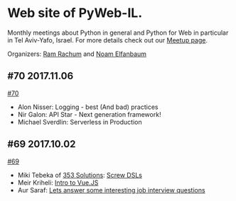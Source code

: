 # Web site of PyWeb-IL.

Monthly meetings about Python in general and Python for Web in particular in Tel Aviv-Yafo, Israel.
For more details check out our [Meetup page](https://www.meetup.com/PyWeb-IL/).

Organizers: [Ram Rachum](https://github.com/cool-RR) and [Noam Elfanbaum](https://github.com/noamelf)


## #70 2017.11.06

[#70](https://www.meetup.com/PyWeb-IL/events/243985794)

* Alon Nisser: Logging - best (And bad) practices
* Nir Galon: API Star - Next generation framework!
* Michael Sverdlin: Serverless in Production 

## #69 2017.10.02

[#69](https://www.meetup.com/PyWeb-IL/events/243515877)

* Miki Tebeka of [353 Solutions](http://www.353solutions.com/): [Screw DSLs](https://github.com/tebeka/talks/tree/master/screw-dsls)
* Meir Kriheli: [Intro to Vue.JS](http://meirkriheli.com/en/talks/#vuejs)
* Aur Saraf: [Lets answer some interesting job interview questions](https://www.dropbox.com/sh/y065y9tavl6juva/AAB32vye9o8q8YN4KmzzMZhxa?dl=0)


